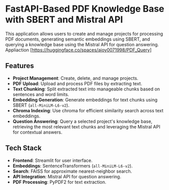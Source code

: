 # FastAPI-Based PDF Knowledge Base with SBERT and Mistral API

This application allows users to create and manage projects for processing PDF documents, generating semantic embeddings using SBERT, and querying a knowledge base using the Mistral API for question answering.
Appliaction [https://huggingface.co/spaces/ajoy0071998/PDF_Query]
## Features

- **Project Management**: Create, delete, and manage projects.
- **PDF Upload**: Upload and process PDF files by extracting text.
- **Text Chunking**: Split extracted text into manageable chunks based on sentences and word limits.
- **Embedding Generation**: Generate embeddings for text chunks using SBERT (`all-MiniLM-L6-v2`).
- **Chroma Indexing**: Use chroma for efficient similarity search across text embeddings.
- **Question Answering**: Query a selected project's knowledge base, retrieving the most relevant text chunks and leveraging the Mistral API for contextual answers.


## Tech Stack

- **Frontend**: Streamlit for user interface.
- **Embeddings**: SentenceTransformers (`all-MiniLM-L6-v2`).
- **Search**: FAISS for approximate nearest-neighbor search.
- **API Integration**: Mistral API for question answering.
- **PDF Processing**: PyPDF2 for text extraction.



